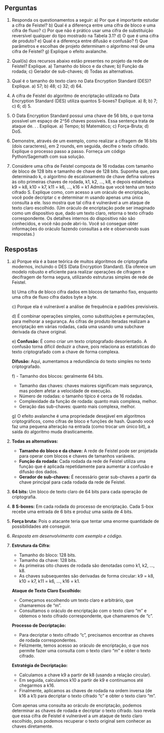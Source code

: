 

## Perguntas

1. Responda os questionamentos a seguir:
   a) Por que é importante estudar a cifra de Feistel?
   b) Qual é a diferença entre uma cifra de bloco e uma cifra de fluxo?
   c) Por que não é prático usar uma cifra de substituição reversível qualquer do tipo mostrado na Tabela 3.1?
   d) O que é uma cifra de produto?
   e) Qual é a diferença entre difusão e confusão?
   f) Que parâmetros e escolhas de projeto determinam o algoritmo real de uma cifra de Feistel?
   g) Explique o efeito avalanche.

2. Qual(is) dos recursos abaixo estão presentes no projeto da rede de Feistel? Explique.
   a) Tamanho do bloco e da chave;
   b) Função da rodada;
   c) Gerador de sub-chaves;
   d) Todas as alternativas.

3. Qual é o tamanho do texto claro no Data Encryption Standard (DES)? Explique.
   a) 57;
   b) 48;
   c) 32;
   d) 64.

4. A cifra de Feistel do algoritmo de encriptação utilizada no Data Encryption Standard (DES) utiliza quantos S-boxes? Explique.
   a) 8;
   b) 7;
   c) 6;
   d) 5.

5. O Data Encryption Standard possui uma chave de 56 bits, o que torna possível um espaço de 2^56 chaves possíveis. Essa sentença trata de ataque de. . . Explique.
   a) Tempo;
   b) Matemático;
   c) Força-Bruta;
   d) DoS.

6. Demonstre, através de um exemplo, como realizar a cifragem de 16 bits (dois caracteres), em 2 rounds, em seguida, decifre o texto cifrado. Explique o processo passo a passo. Forneça um código Python/Sagemath com sua solução.

7. Considere uma cifra de Feistel composta de 16 rodadas com tamanho de bloco de 128 bits e tamanho de chave de 128 bits. Suponha que, para determinado k, o algoritmo de escalonamento de chave defina valores às oito primeiras chaves de rodada, k1, k2, ..., k8, e depois estabeleça
   k9 = k8, k10 = k7, k11 = k6, ..., k16 = k1
   Admita que você tenha um texto cifrado S. Explique como, com acesso a um oráculo de encriptação, você pode decriptar c e determinar m usando apenas uma única consulta a ele. Isso mostra que tal cifra é vulnerável a um ataque de texto claro escolhido. (Um oráculo de encriptação pode ser imaginado como um dispositivo que, dado um texto claro, retorna o texto cifrado correspondente. Os detalhes internos do dispositivo não são conhecidos, e você não pode abri-lo. Você só consegue obter informações do oráculo fazendo consultas a ele e observando suas respostas.)

## Respostas

1. a) Porque ela é a base teórica de muitos algoritmos de criptografia modernos, incluindo o DES (Data Encryption Standard). Ela oferece um modelo robusto e eficiente para realizar operações de cifragem e decifragem de forma segura, utilizando estruturas simples de rede de Feistel.

   b) Uma cifra de bloco cifra dados em blocos de tamanho fixo, enquanto uma cifra de fluxo cifra dados byte a byte.

   c) Porque ela é vulnerável a análise de frequência e padrões previsíveis.

   d) É combinar operações simples, como substituições e permutações, para melhorar a segurança. As cifras de produto iteradas realizam a encriptação em várias rodadas, cada uma usando uma subchave derivada da chave original.

   e) **Confusão:** É como criar um texto criptografado desorientado. A confusão torna difícil deduzir a chave, pois relaciona as estatísticas do texto criptografado com a chave de forma complexa.
   
      **Difusão:** Aqui, aumentamos a redundância do texto simples no texto criptografado.

   f) - Tamanho dos blocos: geralmente 64 bits.
      - Tamanho das chaves: chaves maiores significam mais segurança, mas podem afetar a velocidade de execução.
      - Número de rodadas: o tamanho típico é cerca de 16 rodadas.
      - Complexidade da função de rodada: quanto mais complexa, melhor.
      - Geração das sub-chaves: quanto mais complexa, melhor.

   g) O efeito avalanche é uma propriedade desejável em algoritmos criptográficos, como cifras de bloco e funções de hash. Quando você faz uma pequena alteração na entrada (como trocar um único bit), a saída do algoritmo muda drasticamente.

2. **Todas as alternativas:**
   - **Tamanho do bloco e da chave:** A rede de Feistel pode ser projetada para operar com blocos e chaves de tamanhos variáveis.
   - **Função da rodada:** Cada rodada da rede de Feistel utiliza uma função que é aplicada repetidamente para aumentar a confusão e difusão dos dados.
   - **Gerador de sub-chaves:** É necessário gerar sub-chaves a partir da chave principal para cada rodada da rede de Feistel.

3. **64 bits:** Um bloco de texto claro de 64 bits para cada operação de criptografia.

4. **8 S-boxes:** Em cada rodada do processo de encriptação. Cada S-box recebe uma entrada de 6 bits e produz uma saída de 4 bits.

5. **Força bruta:** Pois o atacante teria que tentar uma enorme quantidade de possibilidades até conseguir.

6. *Resposta em desenvolvimento com exemplo e código.*

7. **Estrutura da Cifra:**
   - Tamanho do bloco: 128 bits.
   - Tamanho da chave: 128 bits.
   - As primeiras oito chaves de rodada são denotadas como k1, k2, ..., k8.
   - As chaves subsequentes são derivadas de forma circular: k9 = k8, k10 = k7, k11 = k6, ..., k16 = k1.
   
   **Ataque de Texto Claro Escolhido:**
   - Começamos escolhendo um texto claro e arbitrário, que chamaremos de “m”.
   - Consultamos o oráculo de encriptação com o texto claro “m” e obtemos o texto cifrado correspondente, que chamaremos de “c”.
   
   **Processo de Decriptação:**
   - Para decriptar o texto cifrado “c”, precisamos encontrar as chaves de rodada correspondentes.
   - Felizmente, temos acesso ao oráculo de encriptação, o que nos permite fazer uma consulta com o texto claro “m” e obter o texto cifrado.
   
   **Estratégia de Decriptação:**
   - Calculamos a chave k9 a partir de k8 (usando a relação circular).
   - Em seguida, calculamos k10 a partir de k9 e continuamos até chegarmos a k16.
   - Finalmente, aplicamos as chaves de rodada na ordem inversa (de k16 a k1) para decriptar o texto cifrado “c” e obter o texto claro “m”.

   Com apenas uma consulta ao oráculo de encriptação, podemos determinar as chaves de rodada e decriptar o texto cifrado. Isso revela que essa cifra de Feistel é vulnerável a um ataque de texto claro escolhido, pois podemos recuperar o texto original sem conhecer as chaves diretamente.
